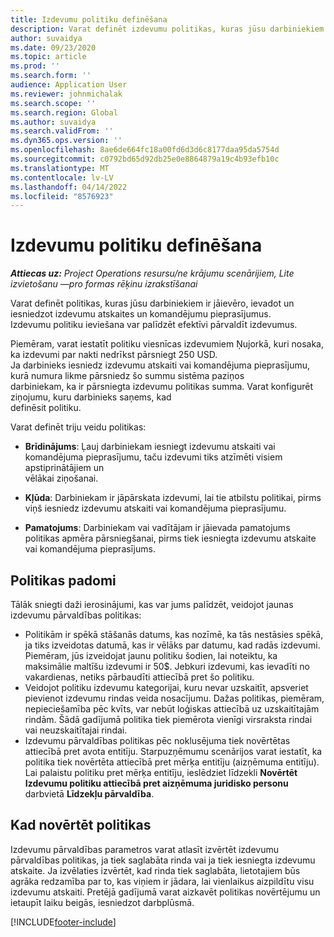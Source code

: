 ```yaml
---
title: Izdevumu politiku definēšana
description: Varat definēt izdevumu politikas, kuras jūsu darbiniekiem ir jāievēro, ievadot un iesniedzot izdevumu atskaites un komandējumu pieprasījumus.
author: suvaidya
ms.date: 09/23/2020
ms.topic: article
ms.prod: ''
ms.search.form: ''
audience: Application User
ms.reviewer: johnmichalak
ms.search.scope: ''
ms.search.region: Global
ms.author: suvaidya
ms.search.validFrom: ''
ms.dyn365.ops.version: ''
ms.openlocfilehash: 8ae6de664fc18a00fd6d3d6c8177daa95da5754d
ms.sourcegitcommit: c0792bd65d92db25e0e8864879a19c4b93efb10c
ms.translationtype: MT
ms.contentlocale: lv-LV
ms.lasthandoff: 04/14/2022
ms.locfileid: "8576923"
---
```

# <a name="define-expense-policies"></a>Izdevumu politiku definēšana

_**Attiecas uz:** Project Operations resursu/ne krājumu scenārijiem, Lite izvietošanu —pro formas rēķinu izrakstīšanai_

Varat definēt politikas, kuras jūsu darbiniekiem ir jāievēro, ievadot un iesniedzot izdevumu atskaites un komandējumu pieprasījumus.         
Izdevumu politiku ieviešana var palīdzēt efektīvi pārvaldīt izdevumus.         

Piemēram, varat iestatīt politiku viesnīcas izdevumiem Ņujorkā, kuri nosaka, ka izdevumi par nakti nedrīkst pārsniegt 250 USD.       
Ja darbinieks iesniedz izdevumu atskaiti vai komandējuma pieprasījumu, kurā numura likme pārsniedz šo summu sistēma paziņos         
darbiniekam, ka ir pārsniegta izdevumu politikas summa. Varat konfigurēt ziņojumu, kuru darbinieks saņems, kad        
definēsit politiku.      
        
Varat definēt triju veidu politikas:         
        
- **Brīdinājums**: Ļauj darbiniekam iesniegt izdevumu atskaiti vai komandējuma pieprasījumu, taču izdevumi tiks atzīmēti visiem apstiprinātājiem un         
  vēlākai ziņošanai.        

- **Kļūda**: Darbiniekam ir jāpārskata izdevumi, lai tie atbilstu politikai, pirms viņš iesniedz izdevumu atskaiti vai komandējuma pieprasījumu.        
 
 - **Pamatojums**: Darbiniekam vai vadītājam ir jāievada pamatojums politikas apmēra pārsniegšanai, pirms tiek iesniegta izdevumu atskaite vai komandējuma pieprasījums.        

## <a name="policy-tips"></a>Politikas padomi
Tālāk sniegti daži ierosinājumi, kas var jums palīdzēt, veidojot jaunas izdevumu pārvaldības politikas: 

- Politikām ir spēkā stāšanās datums, kas nozīmē, ka tās nestāsies spēkā, ja tiks izveidotas datumā, kas ir vēlāks par datumu, kad radās izdevumi. Piemēram, jūs izveidojat jaunu politiku šodien, lai noteiktu, ka maksimālie maltīšu izdevumi ir 50$. Jebkuri izdevumi, kas ievadīti no vakardienas, netiks pārbaudīti attiecībā pret šo politiku.
- Veidojot politiku izdevumu kategorijai, kuru nevar uzskaitīt, apsveriet pievienot izdevumu rindas veida nosacījumu. Dažas politikas, piemēram, nepieciešamība pēc kvīts, var nebūt loģiskas attiecībā uz uzskaitītajām rindām. Šādā gadījumā politika tiek piemērota vienīgi virsraksta rindai vai neuzskaitītajai rindai. 
- Izdevumu pārvaldības politikas pēc noklusējuma tiek novērtētas attiecībā pret avota entitīju. Starpuzņēmumu scenārijos varat iestatīt, ka politika tiek novērtēta attiecībā pret mērķa entitīju (aizņēmuma entitīju). Lai palaistu politiku pret mērķa entitīju, ieslēdziet līdzekli **Novērtēt Izdevumu politiku attiecībā pret aizņēmuma juridisko personu** darbvietā **Līdzekļu pārvaldība**.

## <a name="when-to-evaluate-policies"></a>Kad novērtēt politikas

Izdevumu pārvaldības parametros varat atlasīt izvērtēt izdevumu pārvaldības politikas, ja tiek saglabāta rinda vai ja tiek iesniegta izdevumu atskaite. Ja izvēlaties izvērtēt, kad rinda tiek saglabāta, lietotajiem būs agrāka redzamība par to, kas viņiem ir jādara, lai vienlaikus aizpildītu visu izdevumu atskaiti. Pretējā gadījumā varat aizkavēt politikas novērtējumu un ietaupīt laiku beigās, iesniedzot darbplūsmā.


[!INCLUDE[footer-include](../includes/footer-banner.md)]